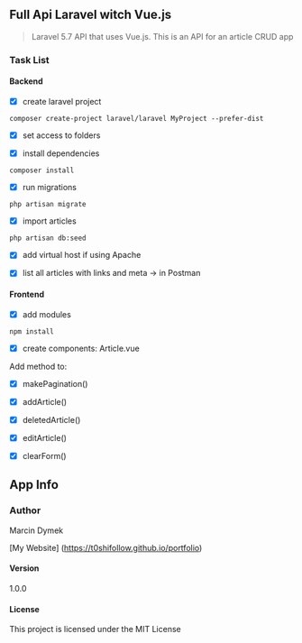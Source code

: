 ## Full Api Laravel witch Vue.js

>Laravel 5.7 API that uses Vue.js. This is an API for an article CRUD app

### Task List

#### Backend

- [x] create laravel project

`composer create-project laravel/laravel MyProject --prefer-dist`
- [x] set access to folders


- [x] install dependencies

`composer install`

- [x] run migrations

`php artisan migrate`

- [x] import articles

`php artisan db:seed`

- [x] add virtual host if using Apache

- [x] list all articles with links and meta -> in Postman

#### Frontend

- [x] add modules

`npm install`

- [x] create components: Article.vue

Add method to:
- [x] makePagination()
- [x] addArticle()
- [x] deletedArticle()
- [x] editArticle()
- [x] clearForm()


## App Info

### Author
Marcin Dymek

[My Website] (https://t0shifollow.github.io/portfolio)

#### Version

1.0.0

#### License

This project is licensed under the MIT License
